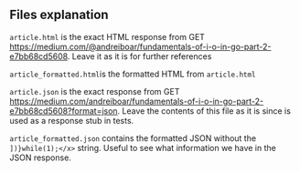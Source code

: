 ## Files explanation

`article.html` is the exact HTML response from
GET https://medium.com/@andreiboar/fundamentals-of-i-o-in-go-part-2-e7bb68cd5608. Leave it as it is for further
references

`article_formatted.html`is the formatted HTML from `article.html`

`article.json` is the exact response from
GET https://medium.com/andreiboar/fundamentals-of-i-o-in-go-part-2-e7bb68cd5608?format=json. Leave the contents of this
file as it is since is used as a response stub in tests.

`article_formatted.json` contains the formatted JSON without the `])}while(1);</x>` string. Useful to see what
information we have
in the JSON response.